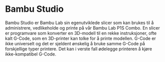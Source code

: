 # Bambu Studio

Bambu Studio er Bambu Lab sin egenutviklede slicer som kan brukes til å administrere, vedlikeholde og printe på vår Bambu Lab P1S Combo. En slicer er programvare som konverter en 3D-modell til en rekke instruksjoner, ofte kalt G-Code, som en 3D-printer kan tolke for å printe modellen. G-Code er ikke universelt og det er sjeldent ønskelig å bruke samme G-Code på forskjellige typer printere. Det kan i verste fall ødelegge printeren å kjøre ikke-kompatibel G-Code. 

## 